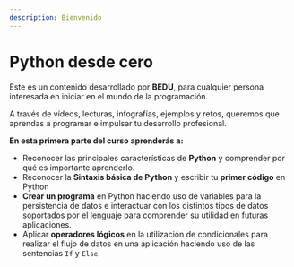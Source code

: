 ```yaml
---
description: Bienvenido
---
```


# Python desde cero

Este es un contenido desarrollado por **BEDU**, para cualquier persona interesada en iniciar en el mundo de la programación. 

A través de vídeos, lecturas, infografías, ejemplos y retos, queremos que aprendas a programar e impulsar tu desarrollo profesional.  


**En esta primera parte del curso aprenderás a:**

* Reconocer las principales características de **Python** y comprender por qué es importante aprenderlo.
* Reconocer la **Sintaxis básica de Python** y escribir tu **primer código** en Python
* **Crear un programa** en Python haciendo uso de variables para la persistencia de datos e interactuar con los distintos tipos de datos soportados por el lenguaje para comprender su utilidad en futuras aplicaciones.
* Aplicar **operadores lógicos** en la utilización de condicionales para realizar el flujo de datos en una aplicación haciendo uso de las sentencias `If` y `Else`.

